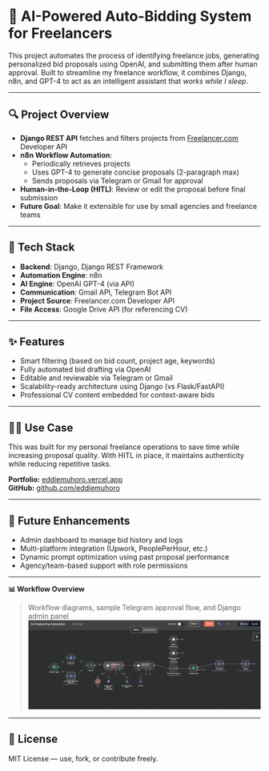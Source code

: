 # 🤖 AI-Powered Auto-Bidding System for Freelancers

This project automates the process of identifying freelance jobs, generating personalized bid proposals using OpenAI, and submitting them after human approval. Built to streamline my freelance workflow, it combines Django, n8n, and GPT-4 to act as an intelligent assistant that *works while I sleep*.

---

## 🔍 Project Overview

- **Django REST API** fetches and filters projects from [Freelancer.com](https://freelancer.com) Developer API
- **n8n Workflow Automation**:
  - Periodically retrieves projects
  - Uses GPT-4 to generate concise proposals (2-paragraph max)
  - Sends proposals via Telegram or Gmail for approval
- **Human-in-the-Loop (HITL)**: Review or edit the proposal before final submission
- **Future Goal**: Make it extensible for use by small agencies and freelance teams

---

## 🧰 Tech Stack

- **Backend**: Django, Django REST Framework
- **Automation Engine**: n8n
- **AI Engine**: OpenAI GPT-4 (via API)
- **Communication**: Gmail API, Telegram Bot API
- **Project Source**: Freelancer.com Developer API
- **File Access**: Google Drive API (for referencing CV)

---

## ✨ Features

- Smart filtering (based on bid count, project age, keywords)
- Fully automated bid drafting via OpenAI
- Editable and reviewable via Telegram or Gmail
- Scalability-ready architecture using Django (vs Flask/FastAPI)
- Professional CV content embedded for context-aware bids

---

## 🧑‍💼 Use Case

This was built for my personal freelance operations to save time while increasing proposal quality. With HITL in place, it maintains authenticity while reducing repetitive tasks.

**Portfolio:** [eddiemuhoro.vercel.app](https://eddiemuhoro.vercel.app)  
**GitHub:** [github.com/eddiemuhoro](https://github.com/eddiemuhoro)

---

## 📌 Future Enhancements

- Admin dashboard to manage bid history and logs
- Multi-platform integration (Upwork, PeoplePerHour, etc.)
- Dynamic prompt optimization using past proposal performance
- Agency/team-based support with role permissions

---

**📊 Workflow Overview**
> Workflow diagrams, sample Telegram approval flow, and Django admin panel
![Workflow Overview](./assets/workflow.png)

---

## 🔐 License

MIT License — use, fork, or contribute freely.

